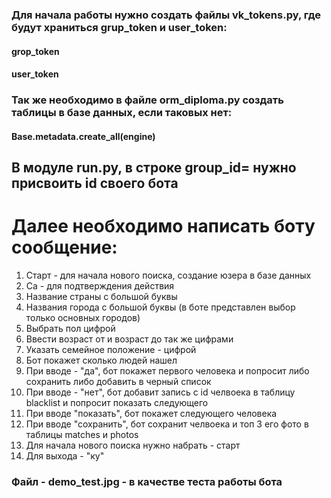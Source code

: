 ### Для начала работы нужно создать файлы vk_tokens.py, где будут храниться grup_token и user_token:
#### grop_token 
#### user_token

### Так же необходимо в файле orm_diploma.py создать таблицы в базе данных, если таковых нет:
#### Base.metadata.create_all(engine)

## В модуле run.py, в строке group_id= нужно присвоить id своего бота

# Далее необходимо написать боту сообщение:

1. Старт - для начала нового поиска, создание юзера в базе данных
2. Са - для подтверждения действия
3. Название страны с большой буквы
4. Названия города с большой буквы (в боте представлен выбор только основных городов)
5. Выбрать пол цифрой
6. Ввести возраст от и возраст до так же цифрами
6. Указать семейное положение - цифрой
7. Бот покажет сколько людей нашел
8. При вводе - "да", бот покажет первого человека и попросит либо сохранить либо добавить в черный список
9. При вводе - "нет", бот добавит запись с id челвоека в таблицу blacklist и попросит показать следующего
10. При вводе "показать", бот покажет следующего человека
11. При вводе "сохранить", бот сохранит челвоека и топ 3 его фото в таблицы matches и photos
12. Для начала нового поиска нужно набрать - старт
13. Для выхода - "ку"

### Файл - demo_test.jpg - в качестве теста работы бота
